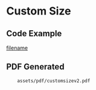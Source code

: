 # Custom Size

## Code Example
[filename](https://raw.githubusercontent.com/johnfercher/maroto/v2/docs/assets/examples/customsize/v2/main.go ':include :type=code')

## PDF Generated
```pdf
	assets/pdf/customsizev2.pdf
```